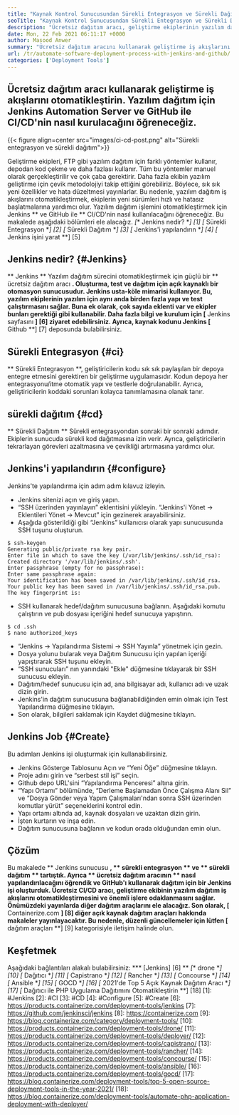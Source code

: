 ```yaml
---
title: "Kaynak Kontrol Sunucusundan Sürekli Entegrasyon ve Sürekli Dağıtım" 
seoTitle: "Kaynak Kontrol Sunucusundan Sürekli Entegrasyon ve Sürekli Dağıtım" 
description: "Ücretsiz dağıtım aracı, geliştirme ekiplerinin yazılım dağıtım iş akışlarını otomatikleştirmesine yardımcı olur. Jenkins ve Github depo ile yazılımı hızlı bir şekilde oluşturun, test edin, dağıtın." 
date: Mon, 22 Feb 2021 06:11:17 +0000
author: Masood Anwer
summary: "Ücretsiz dağıtım aracını kullanarak geliştirme iş akışlarını otomatikleştirin. Yazılım dağıtım için Jenkins Automation Server ve GitHub ile CI/CD'nin nasıl kurulacağını öğreneceğiz." 
url: /tr/automate-software-deployment-process-with-jenkins-and-github/
categories: ['Deployment Tools']
---
```


## Ücretsiz dağıtım aracı kullanarak geliştirme iş akışlarını otomatikleştirin. Yazılım dağıtım için Jenkins Automation Server ve GitHub ile CI/CD'nin nasıl kurulacağını öğreneceğiz.

{{< figure align=center src="images/ci-cd-post.png" alt="Sürekli entegrasyon ve sürekli dağıtım">}}

Geliştirme ekipleri, FTP gibi yazılım dağıtım için farklı yöntemler kullanır, depodan kod çekme ve daha fazlası kullanır. Tüm bu yöntemler manuel olarak gerçekleştirilir ve çok çaba gerektirir. Daha fazla ekibin yazılım geliştirme için çevik metodolojiyi takip ettiğini görebiliriz. Böylece, sık sık yeni özellikler ve hata düzeltmesi yayınlarlar. Bu nedenle, yazılım dağıtım iş akışlarını otomatikleştirmek, ekiplerin yeni sürümleri hızlı ve hatasız başlatmalarına yardımcı olur. Yazılım dağıtım işlemini otomatikleştirmek için Jenkins ** ve GitHub ile ** CI/CD'nin nasıl kullanılacağını öğreneceğiz. Bu makalede aşağıdaki bölümleri ele alacağız.
  *[** Jenkins nedir? **] [1]
  *[** Sürekli Entegrasyon **] [2]
  *[** Sürekli Dağıtım **] [3]
  *[** Jenkins'i yapılandırın **] [4]
  *[** Jenkins işini yarat **] [5]

## Jenkins nedir? {#Jenkins}
** Jenkins ** Yazılım dağıtım sürecini otomatikleştirmek için güçlü bir ** ücretsiz dağıtım aracı **. Oluşturma, test ve dağıtım için açık kaynaklı bir otomasyon sunucusudur. Jenkins usta-köle mimarisi kullanıyor. Bu, yazılım ekiplerinin yazılım için aynı anda birden fazla yapı ve test çalıştırmasını sağlar. Buna ek olarak, çok sayıda eklenti var ve ekipler bunları gerektiği gibi kullanabilir. Daha fazla bilgi ve kurulum için [** Jenkins sayfasını **] [6] ziyaret edebilirsiniz. Ayrıca, kaynak kodunu Jenkins [** Github **] [7] deposunda bulabilirsiniz.

## Sürekli Entegrasyon {#ci}
** Sürekli Entegrasyon **, geliştiricilerin kodu sık sık paylaşılan bir depoya entegre etmesini gerektiren bir geliştirme uygulamasıdır. Kodun depoya her entegrasyonu/itme otomatik yapı ve testlerle doğrulanabilir. Ayrıca, geliştiricilerin koddaki sorunları kolayca tanımlamasına olanak tanır.

## sürekli dağıtım {#cd}
** Sürekli Dağıtım ** Sürekli entegrasyondan sonraki bir sonraki adımdır. Ekiplerin sunucuda sürekli kod dağıtmasına izin verir. Ayrıca, geliştiricilerin tekrarlayan görevleri azaltmasına ve çevikliği artırmasına yardımcı olur.

## Jenkins'i yapılandırın {#configure}
Jenkins'te yapılandırma için adım adım kılavuz izleyin.
  * Jenkins sitenizi açın ve giriş yapın.
  * “SSH üzerinden yayınlayın” eklentisini yükleyin. “Jenkins'i Yönet → Eklentileri Yönet → Mevcut” için gezinerek arayabilirsiniz.
  * Aşağıda gösterildiği gibi “Jenkins” kullanıcısı olarak yapı sunucusunda SSH tuşunu oluşturun.
```
$ ssh-keygen
Generating public/private rsa key pair.
Enter file in which to save the key (/var/lib/jenkins/.ssh/id_rsa):
Created directory '/var/lib/jenkins/.ssh'.
Enter passphrase (empty for no passphrase):
Enter same passphrase again:
Your identification has been saved in /var/lib/jenkins/.ssh/id_rsa.
Your public key has been saved in /var/lib/jenkins/.ssh/id_rsa.pub.
The key fingerprint is:
```
  * SSH kullanarak hedef/dağıtım sunucusuna bağlanın. Aşağıdaki komutu çalıştırın ve pub dosyası içeriğini hedef sunucuya yapıştırın.
```
$ cd .ssh
$ nano authorized_keys
```
  * “Jenkins → Yapılandırma Sistemi → SSH Yayınla” yönetmek için gezin.
  * Dosya yolunu bularak veya Dağıtım Sunucusu için yapılan içeriği yapıştırarak SSH tuşunu ekleyin.
  * “SSH sunucuları” nın yanındaki "Ekle" düğmesine tıklayarak bir SSH sunucusu ekleyin.
  * Dağıtım/hedef sunucusu için ad, ana bilgisayar adı, kullanıcı adı ve uzak dizin girin.
  * Jenkins'in dağıtım sunucusuna bağlanabildiğinden emin olmak için Test Yapılandırma düğmesine tıklayın.
  * Son olarak, bilgileri saklamak için Kaydet düğmesine tıklayın.

## Jenkins Job {#Create}
Bu adımları Jenkins işi oluşturmak için kullanabilirsiniz.
  * Jenkins Gösterge Tablosunu Açın ve “Yeni Öğe” düğmesine tıklayın.
  * Proje adını girin ve “serbest stil işi” seçin.
  * Github depo URL'sini “Yapılandırma Penceresi” altına girin.
  * “Yapı Ortamı” bölümünde, “Derleme Başlamadan Önce Çalışma Alanı Sil” ve “Dosya Gönder veya Yapım Çalışmaları'ndan sonra SSH üzerinden komutlar yürüt” seçeneklerini kontrol edin.
  * Yapı ortamı altında ad, kaynak dosyaları ve uzaktan dizin girin.
  * İşten kurtarın ve inşa edin.
  * Dağıtım sunucusuna bağlanın ve kodun orada olduğundan emin olun.

## Çözüm
Bu makalede ** Jenkins sunucusu **, ** sürekli entegrasyon ** ve ** sürekli dağıtım ** tartıştık. Ayrıca ** ücretsiz dağıtım aracının ** nasıl yapılandırılacağını öğrendik ve GitHub'ı kullanarak dağıtım için bir Jenkins işi oluşturduk. Ücretsiz CI/CD aracı, geliştirme ekibinin yazılım dağıtım iş akışlarını otomatikleştirmesini ve önemli işlere odaklanmasını sağlar. Önümüzdeki yayınlarda diğer dağıtım araçlarını ele alacağız.
Son olarak, [** Containerize.com **] [8] diğer açık kaynak dağıtım araçları hakkında makaleler yayınlayacaktır. Bu nedenle, düzenli güncellemeler için lütfen [** dağıtım araçları **] [9] kategorisiyle iletişim halinde olun.

## Keşfetmek
Aşağıdaki bağlantıları alakalı bulabilirsiniz:
  *** [Jenkins] [6] **
  *[** drone **] [10]
  *[** Dağıtıcı **] [11]
  *[** Capistrano **] [12]
  *[** Rancher **] [13]
  *[** Concourse **] [14]
  *[** Ansible **] [15]
  *[** GOCD **] [16]
  *[** 2021'de Top 5 Açık Kaynak Dağıtım Aracı **] [17]
  *[** Dağıtıcı ile PHP Uygulama Dağıtımını Otomatikleştirin **] [18]
[1]: #Jenkins
[2]: #CI
[3]: #CD
[4]: #Configure
[5]: #Create
[6]: https://products.containerize.com/deployment-tools/jenkins
[7]: https://github.com/jenkinsci/jenkins
[8]: https://containerize.com
[9]: https://blog.containerize.com/category/deployment-tools/
[10]: https://products.containerize.com/deployment-tools/drone/
[11]: https://products.containerize.com/deployment-tools/deployer/
[12]: https://products.containerize.com/deployment-tools/capistrano/
[13]: https://products.containerize.com/deployment-tools/rancher/
[14]: https://products.containerize.com/deployment-tools/concourse/
[15]: https://products.containerize.com/deployment-tools/ansible/
[16]: https://products.containerize.com/deployment-tools/gocd/
[17]: https://blog.containerize.com/deployment-tools/top-5-open-source-deployment-tools-in-the-year-2021/
[18]: https://blog.containerize.com/deployment-tools/automate-php-application-deployment-with-deployer/
